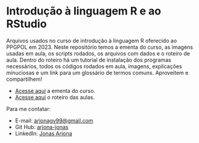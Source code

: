 # Introdução à linguagem R e ao RStudio
Arquivos usados no curso de introdução à linguagem R oferecido ao PPGPOL em 2023. Neste repositório temos a ementa do curso, as imagens usadas em aula, os scripts rodados, os arquivos com dados e o roteiro de aula. Dentro do roteiro há um tutorial de instalação dos programas necessários, todos os códigos rodados em aula, imagens, explicações minuciosas e um link para um glossário de termos comuns. Aproveitem e compartilhem!

* [Acesse aqui](https://github.com/arjona-jonas/curso-r-pos-grad/blob/main/introducao-linguagem-r-ementa.pdf) a ementa do curso.
* [Acesse aqui](https://arjona-jonas.github.io/curso-r-pos-grad) o roteiro das aulas.

Para me contatar:

* E-mail: arjonagv99@gmail.com
* Git Hub: [arjona-jonas](https://github.com/arjona-jonas)
* LinkedIn: [Jonas Arjona](https://www.linkedin.com/in/jonas-arjona/)
